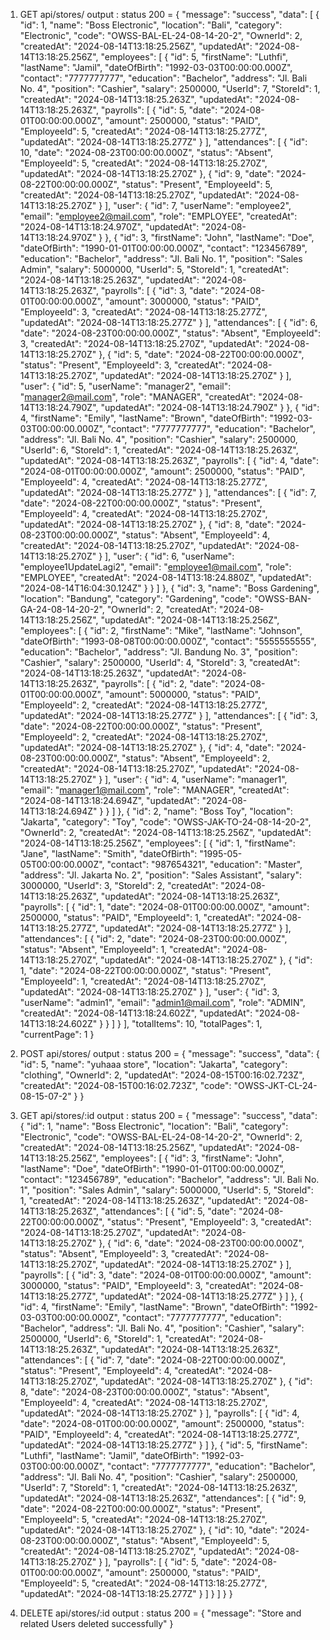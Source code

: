 1. GET api/stores/
   output :
   status 200 =
   {
   "message": "success",
   "data": [
   {
   "id": 1,
   "name": "Boss Electronic",
   "location": "Bali",
   "category": "Electronic",
   "code": "OWSS-BAL-EL-24-08-14-20-2",
   "OwnerId": 2,
   "createdAt": "2024-08-14T13:18:25.256Z",
   "updatedAt": "2024-08-14T13:18:25.256Z",
   "employees": [
   {
   "id": 5,
   "firstName": "Luthfi",
   "lastName": "Jamil",
   "dateOfBirth": "1992-03-03T00:00:00.000Z",
   "contact": "7777777777",
   "education": "Bachelor",
   "address": "Jl. Bali No. 4",
   "position": "Cashier",
   "salary": 2500000,
   "UserId": 7,
   "StoreId": 1,
   "createdAt": "2024-08-14T13:18:25.263Z",
   "updatedAt": "2024-08-14T13:18:25.263Z",
   "payrolls": [
   {
   "id": 5,
   "date": "2024-08-01T00:00:00.000Z",
   "amount": 2500000,
   "status": "PAID",
   "EmployeeId": 5,
   "createdAt": "2024-08-14T13:18:25.277Z",
   "updatedAt": "2024-08-14T13:18:25.277Z"
   }
   ],
   "attendances": [
   {
   "id": 10,
   "date": "2024-08-23T00:00:00.000Z",
   "status": "Absent",
   "EmployeeId": 5,
   "createdAt": "2024-08-14T13:18:25.270Z",
   "updatedAt": "2024-08-14T13:18:25.270Z"
   },
   {
   "id": 9,
   "date": "2024-08-22T00:00:00.000Z",
   "status": "Present",
   "EmployeeId": 5,
   "createdAt": "2024-08-14T13:18:25.270Z",
   "updatedAt": "2024-08-14T13:18:25.270Z"
   }
   ],
   "user": {
   "id": 7,
   "userName": "employee2",
   "email": "employee2@mail.com",
   "role": "EMPLOYEE",
   "createdAt": "2024-08-14T13:18:24.970Z",
   "updatedAt": "2024-08-14T13:18:24.970Z"
   }
   },
   {
   "id": 3,
   "firstName": "John",
   "lastName": "Doe",
   "dateOfBirth": "1990-01-01T00:00:00.000Z",
   "contact": "123456789",
   "education": "Bachelor",
   "address": "Jl. Bali No. 1",
   "position": "Sales Admin",
   "salary": 5000000,
   "UserId": 5,
   "StoreId": 1,
   "createdAt": "2024-08-14T13:18:25.263Z",
   "updatedAt": "2024-08-14T13:18:25.263Z",
   "payrolls": [
   {
   "id": 3,
   "date": "2024-08-01T00:00:00.000Z",
   "amount": 3000000,
   "status": "PAID",
   "EmployeeId": 3,
   "createdAt": "2024-08-14T13:18:25.277Z",
   "updatedAt": "2024-08-14T13:18:25.277Z"
   }
   ],
   "attendances": [
   {
   "id": 6,
   "date": "2024-08-23T00:00:00.000Z",
   "status": "Absent",
   "EmployeeId": 3,
   "createdAt": "2024-08-14T13:18:25.270Z",
   "updatedAt": "2024-08-14T13:18:25.270Z"
   },
   {
   "id": 5,
   "date": "2024-08-22T00:00:00.000Z",
   "status": "Present",
   "EmployeeId": 3,
   "createdAt": "2024-08-14T13:18:25.270Z",
   "updatedAt": "2024-08-14T13:18:25.270Z"
   }
   ],
   "user": {
   "id": 5,
   "userName": "manager2",
   "email": "manager2@mail.com",
   "role": "MANAGER",
   "createdAt": "2024-08-14T13:18:24.790Z",
   "updatedAt": "2024-08-14T13:18:24.790Z"
   }
   },
   {
   "id": 4,
   "firstName": "Emily",
   "lastName": "Brown",
   "dateOfBirth": "1992-03-03T00:00:00.000Z",
   "contact": "7777777777",
   "education": "Bachelor",
   "address": "Jl. Bali No. 4",
   "position": "Cashier",
   "salary": 2500000,
   "UserId": 6,
   "StoreId": 1,
   "createdAt": "2024-08-14T13:18:25.263Z",
   "updatedAt": "2024-08-14T13:18:25.263Z",
   "payrolls": [
   {
   "id": 4,
   "date": "2024-08-01T00:00:00.000Z",
   "amount": 2500000,
   "status": "PAID",
   "EmployeeId": 4,
   "createdAt": "2024-08-14T13:18:25.277Z",
   "updatedAt": "2024-08-14T13:18:25.277Z"
   }
   ],
   "attendances": [
   {
   "id": 7,
   "date": "2024-08-22T00:00:00.000Z",
   "status": "Present",
   "EmployeeId": 4,
   "createdAt": "2024-08-14T13:18:25.270Z",
   "updatedAt": "2024-08-14T13:18:25.270Z"
   },
   {
   "id": 8,
   "date": "2024-08-23T00:00:00.000Z",
   "status": "Absent",
   "EmployeeId": 4,
   "createdAt": "2024-08-14T13:18:25.270Z",
   "updatedAt": "2024-08-14T13:18:25.270Z"
   }
   ],
   "user": {
   "id": 6,
   "userName": "employee1UpdateLagi2",
   "email": "employee1@mail.com",
   "role": "EMPLOYEE",
   "createdAt": "2024-08-14T13:18:24.880Z",
   "updatedAt": "2024-08-14T16:04:30.124Z"
   }
   }
   ]
   },
   {
   "id": 3,
   "name": "Boss Gardening",
   "location": "Bandung",
   "category": "Gardening",
   "code": "OWSS-BAN-GA-24-08-14-20-2",
   "OwnerId": 2,
   "createdAt": "2024-08-14T13:18:25.256Z",
   "updatedAt": "2024-08-14T13:18:25.256Z",
   "employees": [
   {
   "id": 2,
   "firstName": "Mike",
   "lastName": "Johnson",
   "dateOfBirth": "1993-08-08T00:00:00.000Z",
   "contact": "5555555555",
   "education": "Bachelor",
   "address": "Jl. Bandung No. 3",
   "position": "Cashier",
   "salary": 2500000,
   "UserId": 4,
   "StoreId": 3,
   "createdAt": "2024-08-14T13:18:25.263Z",
   "updatedAt": "2024-08-14T13:18:25.263Z",
   "payrolls": [
   {
   "id": 2,
   "date": "2024-08-01T00:00:00.000Z",
   "amount": 5000000,
   "status": "PAID",
   "EmployeeId": 2,
   "createdAt": "2024-08-14T13:18:25.277Z",
   "updatedAt": "2024-08-14T13:18:25.277Z"
   }
   ],
   "attendances": [
   {
   "id": 3,
   "date": "2024-08-22T00:00:00.000Z",
   "status": "Present",
   "EmployeeId": 2,
   "createdAt": "2024-08-14T13:18:25.270Z",
   "updatedAt": "2024-08-14T13:18:25.270Z"
   },
   {
   "id": 4,
   "date": "2024-08-23T00:00:00.000Z",
   "status": "Absent",
   "EmployeeId": 2,
   "createdAt": "2024-08-14T13:18:25.270Z",
   "updatedAt": "2024-08-14T13:18:25.270Z"
   }
   ],
   "user": {
   "id": 4,
   "userName": "manager1",
   "email": "manager1@mail.com",
   "role": "MANAGER",
   "createdAt": "2024-08-14T13:18:24.694Z",
   "updatedAt": "2024-08-14T13:18:24.694Z"
   }
   }
   ]
   },
   {
   "id": 2,
   "name": "Boss Toy",
   "location": "Jakarta",
   "category": "Toy",
   "code": "OWSS-JAK-TO-24-08-14-20-2",
   "OwnerId": 2,
   "createdAt": "2024-08-14T13:18:25.256Z",
   "updatedAt": "2024-08-14T13:18:25.256Z",
   "employees": [
   {
   "id": 1,
   "firstName": "Jane",
   "lastName": "Smith",
   "dateOfBirth": "1995-05-05T00:00:00.000Z",
   "contact": "987654321",
   "education": "Master",
   "address": "Jl. Jakarta No. 2",
   "position": "Sales Assistant",
   "salary": 3000000,
   "UserId": 3,
   "StoreId": 2,
   "createdAt": "2024-08-14T13:18:25.263Z",
   "updatedAt": "2024-08-14T13:18:25.263Z",
   "payrolls": [
   {
   "id": 1,
   "date": "2024-08-01T00:00:00.000Z",
   "amount": 2500000,
   "status": "PAID",
   "EmployeeId": 1,
   "createdAt": "2024-08-14T13:18:25.277Z",
   "updatedAt": "2024-08-14T13:18:25.277Z"
   }
   ],
   "attendances": [
   {
   "id": 2,
   "date": "2024-08-23T00:00:00.000Z",
   "status": "Absent",
   "EmployeeId": 1,
   "createdAt": "2024-08-14T13:18:25.270Z",
   "updatedAt": "2024-08-14T13:18:25.270Z"
   },
   {
   "id": 1,
   "date": "2024-08-22T00:00:00.000Z",
   "status": "Present",
   "EmployeeId": 1,
   "createdAt": "2024-08-14T13:18:25.270Z",
   "updatedAt": "2024-08-14T13:18:25.270Z"
   }
   ],
   "user": {
   "id": 3,
   "userName": "admin1",
   "email": "admin1@mail.com",
   "role": "ADMIN",
   "createdAt": "2024-08-14T13:18:24.602Z",
   "updatedAt": "2024-08-14T13:18:24.602Z"
   }
   }
   ]
   }
   ],
   "totalItems": 10,
   "totalPages": 1,
   "currentPage": 1
   }

2. POST api/stores/
   output :
   status 200 =
   {
   "message": "success",
   "data": {
   "id": 5,
   "name": "yuhaaa store",
   "location": "Jakarta",
   "category": "clothing",
   "OwnerId": 2,
   "updatedAt": "2024-08-15T00:16:02.723Z",
   "createdAt": "2024-08-15T00:16:02.723Z",
   "code": "OWSS-JKT-CL-24-08-15-07-2"
   }
   }

3. GET api/stores/:id
   output :
   status 200 =
   {
   "message": "success",
   "data": {
   "id": 1,
   "name": "Boss Electronic",
   "location": "Bali",
   "category": "Electronic",
   "code": "OWSS-BAL-EL-24-08-14-20-2",
   "OwnerId": 2,
   "createdAt": "2024-08-14T13:18:25.256Z",
   "updatedAt": "2024-08-14T13:18:25.256Z",
   "employees": [
   {
   "id": 3,
   "firstName": "John",
   "lastName": "Doe",
   "dateOfBirth": "1990-01-01T00:00:00.000Z",
   "contact": "123456789",
   "education": "Bachelor",
   "address": "Jl. Bali No. 1",
   "position": "Sales Admin",
   "salary": 5000000,
   "UserId": 5,
   "StoreId": 1,
   "createdAt": "2024-08-14T13:18:25.263Z",
   "updatedAt": "2024-08-14T13:18:25.263Z",
   "attendances": [
   {
   "id": 5,
   "date": "2024-08-22T00:00:00.000Z",
   "status": "Present",
   "EmployeeId": 3,
   "createdAt": "2024-08-14T13:18:25.270Z",
   "updatedAt": "2024-08-14T13:18:25.270Z"
   },
   {
   "id": 6,
   "date": "2024-08-23T00:00:00.000Z",
   "status": "Absent",
   "EmployeeId": 3,
   "createdAt": "2024-08-14T13:18:25.270Z",
   "updatedAt": "2024-08-14T13:18:25.270Z"
   }
   ],
   "payrolls": [
   {
   "id": 3,
   "date": "2024-08-01T00:00:00.000Z",
   "amount": 3000000,
   "status": "PAID",
   "EmployeeId": 3,
   "createdAt": "2024-08-14T13:18:25.277Z",
   "updatedAt": "2024-08-14T13:18:25.277Z"
   }
   ]
   },
   {
   "id": 4,
   "firstName": "Emily",
   "lastName": "Brown",
   "dateOfBirth": "1992-03-03T00:00:00.000Z",
   "contact": "7777777777",
   "education": "Bachelor",
   "address": "Jl. Bali No. 4",
   "position": "Cashier",
   "salary": 2500000,
   "UserId": 6,
   "StoreId": 1,
   "createdAt": "2024-08-14T13:18:25.263Z",
   "updatedAt": "2024-08-14T13:18:25.263Z",
   "attendances": [
   {
   "id": 7,
   "date": "2024-08-22T00:00:00.000Z",
   "status": "Present",
   "EmployeeId": 4,
   "createdAt": "2024-08-14T13:18:25.270Z",
   "updatedAt": "2024-08-14T13:18:25.270Z"
   },
   {
   "id": 8,
   "date": "2024-08-23T00:00:00.000Z",
   "status": "Absent",
   "EmployeeId": 4,
   "createdAt": "2024-08-14T13:18:25.270Z",
   "updatedAt": "2024-08-14T13:18:25.270Z"
   }
   ],
   "payrolls": [
   {
   "id": 4,
   "date": "2024-08-01T00:00:00.000Z",
   "amount": 2500000,
   "status": "PAID",
   "EmployeeId": 4,
   "createdAt": "2024-08-14T13:18:25.277Z",
   "updatedAt": "2024-08-14T13:18:25.277Z"
   }
   ]
   },
   {
   "id": 5,
   "firstName": "Luthfi",
   "lastName": "Jamil",
   "dateOfBirth": "1992-03-03T00:00:00.000Z",
   "contact": "7777777777",
   "education": "Bachelor",
   "address": "Jl. Bali No. 4",
   "position": "Cashier",
   "salary": 2500000,
   "UserId": 7,
   "StoreId": 1,
   "createdAt": "2024-08-14T13:18:25.263Z",
   "updatedAt": "2024-08-14T13:18:25.263Z",
   "attendances": [
   {
   "id": 9,
   "date": "2024-08-22T00:00:00.000Z",
   "status": "Present",
   "EmployeeId": 5,
   "createdAt": "2024-08-14T13:18:25.270Z",
   "updatedAt": "2024-08-14T13:18:25.270Z"
   },
   {
   "id": 10,
   "date": "2024-08-23T00:00:00.000Z",
   "status": "Absent",
   "EmployeeId": 5,
   "createdAt": "2024-08-14T13:18:25.270Z",
   "updatedAt": "2024-08-14T13:18:25.270Z"
   }
   ],
   "payrolls": [
   {
   "id": 5,
   "date": "2024-08-01T00:00:00.000Z",
   "amount": 2500000,
   "status": "PAID",
   "EmployeeId": 5,
   "createdAt": "2024-08-14T13:18:25.277Z",
   "updatedAt": "2024-08-14T13:18:25.277Z"
   }
   ]
   }
   ]
   }
   }

4. DELETE api/stores/:id
   output :
   status 200 =
   {
   "message": "Store and related Users deleted successfully"
   }
